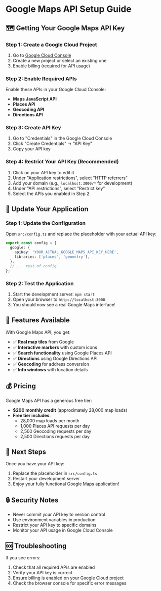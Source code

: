 # Google Maps API Setup Guide

## 🗺️ **Getting Your Google Maps API Key**

### Step 1: Create a Google Cloud Project
1. Go to [Google Cloud Console](https://console.cloud.google.com/)
2. Create a new project or select an existing one
3. Enable billing (required for API usage)

### Step 2: Enable Required APIs
Enable these APIs in your Google Cloud Console:
- **Maps JavaScript API**
- **Places API**
- **Geocoding API**
- **Directions API**

### Step 3: Create API Key
1. Go to "Credentials" in the Google Cloud Console
2. Click "Create Credentials" → "API Key"
3. Copy your API key

### Step 4: Restrict Your API Key (Recommended)
1. Click on your API key to edit it
2. Under "Application restrictions", select "HTTP referrers"
3. Add your domain (e.g., `localhost:3000/*` for development)
4. Under "API restrictions", select "Restrict key"
5. Select the APIs you enabled in Step 2

## 🔧 **Update Your Application**

### Step 1: Update the Configuration
Open `src/config.ts` and replace the placeholder with your actual API key:

```typescript
export const config = {
  google: {
    apiKey: 'YOUR_ACTUAL_GOOGLE_MAPS_API_KEY_HERE',
    libraries: ['places', 'geometry'],
  },
  // ... rest of config
};
```

### Step 2: Test the Application
1. Start the development server: `npm start`
2. Open your browser to `http://localhost:3000`
3. You should now see a real Google Maps interface!

## 🎯 **Features Available**

With Google Maps API, you get:
- ✅ **Real map tiles** from Google
- ✅ **Interactive markers** with custom icons
- ✅ **Search functionality** using Google Places API
- ✅ **Directions** using Google Directions API
- ✅ **Geocoding** for address conversion
- ✅ **Info windows** with location details

## 💰 **Pricing**

Google Maps API has a generous free tier:
- **$200 monthly credit** (approximately 28,000 map loads)
- **Free tier includes**:
  - 28,000 map loads per month
  - 1,000 Places API requests per day
  - 2,500 Geocoding requests per day
  - 2,500 Directions requests per day

## 🚀 **Next Steps**

Once you have your API key:
1. Replace the placeholder in `src/config.ts`
2. Restart your development server
3. Enjoy your fully functional Google Maps application!

## 🔒 **Security Notes**

- Never commit your API key to version control
- Use environment variables in production
- Restrict your API key to specific domains
- Monitor your API usage in Google Cloud Console

## 🆘 **Troubleshooting**

If you see errors:
1. Check that all required APIs are enabled
2. Verify your API key is correct
3. Ensure billing is enabled on your Google Cloud project
4. Check the browser console for specific error messages 